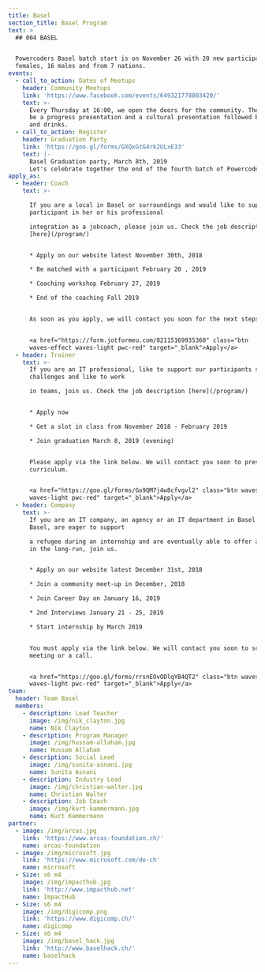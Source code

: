 ```yaml
---
title: Basel
section_title: Basel Program
text: >
  ## 004 BASEL


  Powercoders Basel batch start is on November 26 with 20 new participants, 4
  females, 16 males and from 7 nations.
events:
  - call_to_action: Dates of Meetups
    header: Community Meetups
    link: 'https://www.facebook.com/events/649321778803420/'
    text: >-
      Every Thursday at 16:00, we open the doors for the community. There will
      be a progress presentation and a cultural presentation followed by snacks
      and drinks.
  - call_to_action: Register
    header: Graduation Party
    link: 'https://goo.gl/forms/GXQxGtG4rk2ULxE33'
    text: |-
      Basel Graduation party, March 8th, 2019
      Let's celebrate together the end of the fourth batch of Powercoders
apply_as:
  - header: Coach
    text: >-

      If you are a local in Basel or surroundings and would like to support a
      participant in her or his professional

      integration as a jobcoach, please join us. Check the job description
      [here](/program/)


      * Apply on our website latest November 30th, 2018

      * Be matched with a participant February 20 , 2019

      * Coaching workshop February 27, 2019

      * End of the coaching Fall 2019


      As soon as you apply, we will contact you soon for the next steps.


      <a href="https://form.jotformeu.com/82115169935360" class="btn
      waves-effect waves-light pwc-red" target="_blank">Apply</a>
  - header: Trainer
    text: >-
      If you are an IT professional, like to support our participants solving IT
      challenges and like to work

      in teams, join us. Check the job description [here](/program/)


      * Apply now

      * Get a slot in class from November 2018 - February 2019

      * Join graduation March 8, 2019 (evening)


      Please apply via the link below. We will contact you soon to present our
      curriculum.


      <a href="https://goo.gl/forms/Go9QM7j4w8cfvgvl2" class="btn waves-effect
      waves-light pwc-red" target="_blank">Apply</a>
  - header: Company
    text: >-
      If you are an IT company, an agency or an IT department in Basel or around
      Basel, are eager to support

      a refugee during an internship and are eventually able to offer an IT job
      in the long-run, join us.


      * Apply on our website latest December 31st, 2018

      * Join a community meet-up in December, 2018

      * Join Career Day on January 16, 2019

      * 2nd Interviews January 21 - 25, 2019

      * Start internship by March 2019


      You must apply via the link below. We will contact you soon to schedule a
      meeting or a call.


      <a href="https://goo.gl/forms/rrsnEOvODlqYB4QT2" class="btn waves-effect
      waves-light pwc-red" target="_blank">Apply</a>
team:
  header: Team Basel
  members:
    - description: Lead Teacher
      image: /img/nik_clayton.jpg
      name: Nik Clayton
    - description: Program Manager
      image: /img/hussam-allaham.jpg
      name: Hussam Allaham
    - description: Social Lead
      image: /img/sunita-asnani.jpg
      name: Sunita Asnani
    - description: Industry Lead
      image: /img/christian-walter.jpg
      name: Christian Walter
    - description: Job Coach
      image: /img/kurt-kammermann.jpg
      name: Kurt Kammermann
partner:
  - image: /img/arcas.jpg
    link: 'https://www.arcas-foundation.ch/'
    name: arcas-foundation
  - image: /img/microsoft.jpg
    link: 'https://www.microsoft.com/de-ch'
    name: microsoft
  - Size: s6 m4
    image: /img/impacthub.jpg
    link: 'http://www.impacthub.net'
    name: ImpactHub
  - Size: s6 m4
    image: /img/digicomp.png
    link: 'https://www.digicomp.ch/'
    name: digicomp
  - Size: s6 m4
    image: /img/basel_hack.jpg
    link: 'http://www.baselhack.ch/'
    name: baselhack
---
```


